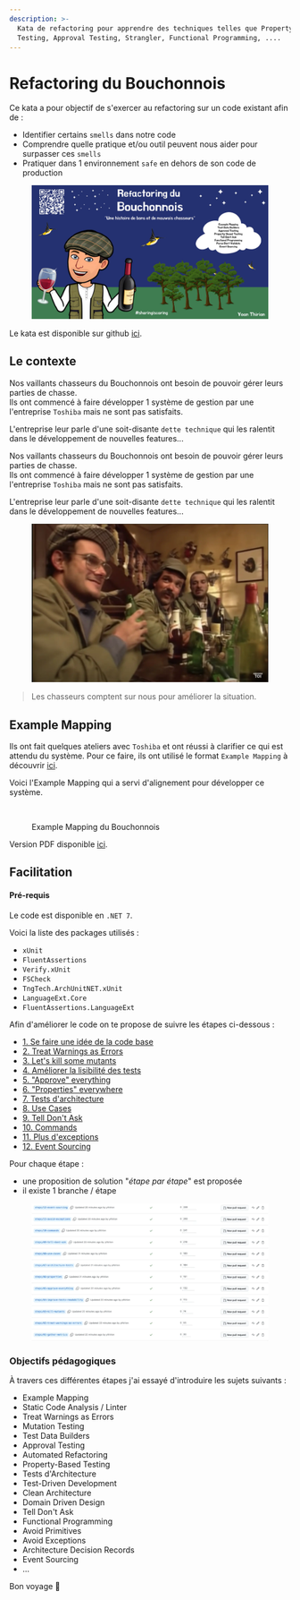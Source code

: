 ```yaml
---
description: >-
  Kata de refactoring pour apprendre des techniques telles que Property-Based
  Testing, Approval Testing, Strangler, Functional Programming, ....
---
```


# Refactoring du Bouchonnois

Ce kata a pour objectif de s'exercer au refactoring sur un code existant afin de :

* Identifier certains `smells` dans notre code
* Comprendre quelle pratique et/ou outil peuvent nous aider pour surpasser ces `smells`
* Pratiquer dans 1 environnement `safe` en dehors de son code de production

<figure><img src="../../.gitbook/assets/image (715).png" alt=""><figcaption></figcaption></figure>

Le kata est disponible sur github [ici](https://github.com/ythirion/refactoring-du-bouchonnois/).

## Le contexte

Nos vaillants chasseurs du Bouchonnois ont besoin de pouvoir gérer leurs parties de chasse.\
Ils ont commencé à faire développer 1 système de gestion par une l'entreprise `Toshiba` mais ne sont pas satisfaits.

L'entreprise leur parle d'une soit-disante `dette technique` qui les ralentit dans le développement de nouvelles features...

Nos vaillants chasseurs du Bouchonnois ont besoin de pouvoir gérer leurs parties de chasse.\
Ils ont commencé à faire développer 1 système de gestion par une l'entreprise `Toshiba` mais ne sont pas satisfaits.

L'entreprise leur parle d'une soit-disante `dette technique` qui les ralentit dans le développement de nouvelles features...

<figure><img src="../../.gitbook/assets/image (716).png" alt=""><figcaption></figcaption></figure>

> Les chasseurs comptent sur nous pour améliorer la situation.

## Example Mapping

Ils ont fait quelques ateliers avec `Toshiba` et ont réussi à clarifier ce qui est attendu du système. Pour ce faire, ils ont utilisé le format `Example Mapping` à découvrir [ici](https://xtrem-tdd.netlify.app/Flavours/example-mapping).

Voici l'Example Mapping qui a servi d'alignement pour développer ce système.

<figure><img src="../../.gitbook/assets/image (717).png" alt=""><figcaption><p>Example Mapping du Bouchonnois</p></figcaption></figure>

Version PDF disponible [ici](https://github.com/ythirion/refactoring-du-bouchonnois/).

## Facilitation

#### Pré-requis

Le code est disponible en `.NET 7`.

Voici la liste des packages utilisés :

* `xUnit`
* `FluentAssertions`
* `Verify.xUnit`
* `FSCheck`
* `TngTech.ArchUnitNET.xUnit`
* `LanguageExt.Core`
* `FluentAssertions.LanguageExt`

Afin d'améliorer le code on te propose de suivre les étapes ci-dessous :&#x20;

* [1. Se faire une idée de la code base](https://github.com/ythirion/refactoring-du-bouchonnois/blob/main/facilitation/01.gather-metrics.md)
* [2. Treat Warnings as Errors](https://github.com/ythirion/refactoring-du-bouchonnois/blob/main/facilitation/02.treat-warnings-as-errors.md)
* [3. Let's kill some mutants](https://github.com/ythirion/refactoring-du-bouchonnois/blob/main/facilitation/03.kill-mutants.md)
* [4. Améliorer la lisibilité des tests](https://github.com/ythirion/refactoring-du-bouchonnois/blob/main/facilitation/04.improve-tests-readability.md)
* [5. "Approve" everything](https://github.com/ythirion/refactoring-du-bouchonnois/blob/main/facilitation/05.approve-everything.md)
* [6. "Properties" everywhere](https://github.com/ythirion/refactoring-du-bouchonnois/blob/main/facilitation/06.properties.md)
* [7. Tests d'architecture](https://github.com/ythirion/refactoring-du-bouchonnois/blob/main/facilitation/07.architecture-tests.md)
* [8. Use Cases](https://github.com/ythirion/refactoring-du-bouchonnois/blob/main/facilitation/08.use-cases.md)
* [9. Tell Don't Ask](https://github.com/ythirion/refactoring-du-bouchonnois/blob/main/facilitation/09.tell-dont-ask.md)
* [10. Commands](https://github.com/ythirion/refactoring-du-bouchonnois/blob/main/facilitation/10.commands.md)
* [11. Plus d'exceptions](https://github.com/ythirion/refactoring-du-bouchonnois/blob/main/facilitation/11.avoid-exceptions.md)
* [12. Event Sourcing](https://github.com/ythirion/refactoring-du-bouchonnois/blob/main/facilitation/12.event-sourcing.md)

Pour chaque étape :

* une proposition de solution "_étape par étape_" est proposée
* il existe 1 branche / étape

<figure><img src="../../.gitbook/assets/image (718).png" alt=""><figcaption></figcaption></figure>

### Objectifs pédagogiques

À travers ces différentes étapes j'ai essayé d'introduire les sujets suivants :

* Example Mapping
* Static Code Analysis / Linter
* Treat Warnings as Errors
* Mutation Testing
* Test Data Builders
* Approval Testing
* Automated Refactoring
* Property-Based Testing
* Tests d'Architecture
* Test-Driven Development
* Clean Architecture
* Domain Driven Design
* Tell Don't Ask
* Functional Programming
* Avoid Primitives
* Avoid Exceptions
* Architecture Decision Records
* Event Sourcing
* ...

Bon voyage 🤩
